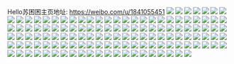Hello苏困困主页地址: https://weibo.com/u/1841055451 
![](https://wx4.sinaimg.cn/mw2000/6dbc46dbgy1h91y6vckmhj20u01sx75y.jpg) 
![](https://wx4.sinaimg.cn/mw2000/6dbc46dbgy1h91a5j0o72j2190280hdt.jpg) 
![](https://wx4.sinaimg.cn/mw2000/6dbc46dbgy1h91a5loewcj2190280e81.jpg) 
![](https://wx4.sinaimg.cn/mw2000/6dbc46dbgy1h91a5n13zcj22c0340e81.jpg) 
![](https://wx4.sinaimg.cn/mw2000/6dbc46dbgy1h91a5pjasoj233z2bz1kz.jpg) 
![](https://wx4.sinaimg.cn/mw2000/6dbc46dbgy1h91a5qwtqkj22c0340kjl.jpg) 
![](https://wx4.sinaimg.cn/mw2000/6dbc46dbgy1h91a5sa8ccj21400u0wmv.jpg) 
![](https://wx4.sinaimg.cn/mw2000/6dbc46dbgy1h8yrh9f8xpj21902807wh.jpg) 
![](https://wx4.sinaimg.cn/mw2000/6dbc46dbgy1h8e5mnpun8j21o0280qv5.jpg) 
![](https://wx4.sinaimg.cn/mw2000/6dbc46dbgy1h8e5mw58x4j22801o0b2a.jpg) 
![](https://wx4.sinaimg.cn/mw2000/6dbc46dbgy1h8e5mpxgq0j2190280e81.jpg) 
![](https://wx4.sinaimg.cn/mw2000/6dbc46dbgy1h8e5msf8czj217b25ihdt.jpg) 
![](https://wx4.sinaimg.cn/mw2000/6dbc46dbgy1h7psdhjt49j21uz35she0.jpg) 
![](https://wx4.sinaimg.cn/mw2000/6dbc46dbgy1h7psdj10rnj21u535sb2a.jpg) 
![](https://wx4.sinaimg.cn/mw2000/6dbc46dbgy1h7psddocq1j21s035s7wi.jpg) 
![](https://wx4.sinaimg.cn/mw2000/6dbc46dbgy1h6t6dir41zj22c03401l1.jpg) 
![](https://wx4.sinaimg.cn/mw2000/6dbc46dbgy1h6t6d71tbkj22c0340x6q.jpg) 
![](https://wx4.sinaimg.cn/mw2000/6dbc46dbgy1h6t6d0wl3uj22c03401l0.jpg) 
![](https://wx4.sinaimg.cn/mw2000/6dbc46dbgy1h6t6dbp7kkj22c03401l1.jpg) 
![](https://wx4.sinaimg.cn/mw2000/6dbc46dbgy1h6t6df030uj23402c01kz.jpg) 
![](https://wx4.sinaimg.cn/mw2000/6dbc46dbgy1h6t6d37dotj23402c0b2a.jpg) 
![](https://wx4.sinaimg.cn/mw2000/6dbc46dbgy1h6sb95u4smj23402c0kjn.jpg) 
![](https://wx4.sinaimg.cn/mw2000/6dbc46dbgy1h6sb8myyquj23402c0npf.jpg) 
![](https://wx4.sinaimg.cn/mw2000/6dbc46dbgy1h6sb8l3pepj23402c07wj.jpg) 
![](https://wx4.sinaimg.cn/mw2000/6dbc46dbgy1h6sb91jjbwj22c0340kjm.jpg) 
![](https://wx4.sinaimg.cn/mw2000/6dbc46dbgy1h6sb93n7f7j22c0340hdv.jpg) 
![](https://wx4.sinaimg.cn/mw2000/6dbc46dbgy1h6sb8r2k2pj22c0340npe.jpg) 
![](https://wx4.sinaimg.cn/mw2000/6dbc46dbgy1h6sb8ti2guj22c0340npg.jpg) 
![](https://wx4.sinaimg.cn/mw2000/6dbc46dbgy1h6sb8vk8hij22c0340e82.jpg) 
![](https://wx4.sinaimg.cn/mw2000/6dbc46dbgy1h6sb8xwtfnj22c03407wi.jpg) 
![](https://wx4.sinaimg.cn/mw2000/6dbc46dbgy1h6sb8zl6u0j22c0340npe.jpg) 
![](https://wx4.sinaimg.cn/mw2000/6dbc46dbgy1h6sb8opztwj23402c01kz.jpg) 
![](https://wx4.sinaimg.cn/mw2000/6dbc46dbgy1h6o0rwpghxj2190280e81.jpg) 
![](https://wx4.sinaimg.cn/mw2000/6dbc46dbgy1h6o0rnl0qlj2190280u0x.jpg) 
![](https://wx4.sinaimg.cn/mw2000/6dbc46dbgy1h6o0rrnl5pj2190280e81.jpg) 
![](https://wx4.sinaimg.cn/mw2000/6dbc46dbgy1h6o0tz8atoj22c03401ky.jpg) 
![](https://wx4.sinaimg.cn/mw2000/6dbc46dbgy1h6o0tw92vkj23402c0qv5.jpg) 
![](https://wx4.sinaimg.cn/mw2000/6dbc46dbgy1h6o0u1rmkgj23402c0e82.jpg) 
![](https://wx4.sinaimg.cn/mw2000/6dbc46dbgy1h6o0u4xx5hj22c0340b2a.jpg) 
![](https://wx4.sinaimg.cn/mw2000/6dbc46dbgy1h6o0tt9okvj213u0tutad.jpg) 
![](https://wx4.sinaimg.cn/mw2000/6dbc46dbgy1h6o0u8xx8lj23402c01kz.jpg) 
![](https://wx4.sinaimg.cn/mw2000/6dbc46dbgy1h6mt5uhzdcj21901x7wg0.jpg) 
![](https://wx4.sinaimg.cn/mw2000/6dbc46dbgy1h6mt5w24kzj21901901ca.jpg) 
![](https://wx4.sinaimg.cn/mw2000/6dbc46dbgy1h6mt5yt3gbj20xr18s7h3.jpg) 
![](https://wx4.sinaimg.cn/mw2000/6dbc46dbgy1h6mt668483j2190280gqo.jpg) 
![](https://wx4.sinaimg.cn/mw2000/6dbc46dbgy1h6mt6bdiw1j218h27b7wh.jpg) 
![](https://wx4.sinaimg.cn/mw2000/6dbc46dbgy1h6mt5r400jj2280190h29.jpg) 
![](https://wx4.sinaimg.cn/mw2000/6dbc46dbgy1h6kbbmw5yqj213u0tu4gl.jpg) 
![](https://wx4.sinaimg.cn/mw2000/6dbc46dbgy1h6kbbl2dm5j213u0tuqmz.jpg) 
![](https://wx4.sinaimg.cn/mw2000/6dbc46dbgy1h6kbbh3y6bj222l1jy1kx.jpg) 
![](https://wx4.sinaimg.cn/mw2000/6dbc46dbgy1h6ke4zyfmfj23402c0kjn.jpg) 
![](https://wx4.sinaimg.cn/mw2000/6dbc46dbgy1h6ke4r3pv7j23402c04qr.jpg) 
![](https://wx4.sinaimg.cn/mw2000/6dbc46dbgy1h6ke4tzpeuj23402c0kjm.jpg) 
![](https://wx4.sinaimg.cn/mw2000/6dbc46dbgy1h5tp0yj1vej21fx1ytu0x.jpg) 
![](https://wx4.sinaimg.cn/mw2000/6dbc46dbgy1h58ridy6wdj21rs149nil.jpg) 
![](https://wx4.sinaimg.cn/mw2000/6dbc46dbgy1h58rmdg9sej20ty1fak1n.jpg) 
![](https://wx4.sinaimg.cn/mw2000/6dbc46dbgy1h55g0lx8z9j21zk149trt.jpg) 
![](https://wx4.sinaimg.cn/mw2000/6dbc46dbgy1h55g1b3gyej21hn1zkhdt.jpg) 
![](https://wx4.sinaimg.cn/mw2000/6dbc46dbgy1h55g1mtocij23402c0x6p.jpg) 
![](https://wx4.sinaimg.cn/mw2000/6dbc46dbgy1h55g18bqbrj22c0340b2a.jpg) 
![](https://wx4.sinaimg.cn/mw2000/6dbc46dbgy1h55g1d4epkj23402c0u0y.jpg) 
![](https://wx4.sinaimg.cn/mw2000/6dbc46dbgy1h55g0of9ixj21ft149nfn.jpg) 
![](https://wx4.sinaimg.cn/mw2000/6dbc46dbgy1h51z85c30lj21ho1zk4qq.jpg) 
![](https://wx4.sinaimg.cn/mw2000/6dbc46dbgy1h51z89adaqj21ho1zk1ky.jpg) 
![](https://wx4.sinaimg.cn/mw2000/6dbc46dbgy1h51z8dmposj21ho1zkx6p.jpg) 
![](https://wx4.sinaimg.cn/mw2000/6dbc46dbgy1h51z8hy6tcj21zk1ht4qq.jpg) 
![](https://wx4.sinaimg.cn/mw2000/6dbc46dbgy1h51z81y1c3j21zk1ho7wi.jpg) 
![](https://wx4.sinaimg.cn/mw2000/6dbc46dbgy1h51z8mi4cpj21ho1zk1ky.jpg) 
![](https://wx4.sinaimg.cn/mw2000/6dbc46dbgy1h4kp6fe0kwj20uk4t6npe.jpg) 
![](https://wx4.sinaimg.cn/mw2000/6dbc46dbgy1h4kp4x3t4wj23402c0x6q.jpg) 
![](https://wx4.sinaimg.cn/mw2000/6dbc46dbgy1h4kp50uy7nj23402c0qv6.jpg) 
![](https://wx4.sinaimg.cn/mw2000/6dbc46dbgy1h4kp588950j22dc1c0x6p.jpg) 
![](https://wx4.sinaimg.cn/mw2000/6dbc46dbgy1h4kp61dnq5j23402c0u0y.jpg) 
![](https://wx4.sinaimg.cn/mw2000/6dbc46dbgy1h4kp5f9vshj21c02dcqv5.jpg) 
![](https://wx4.sinaimg.cn/mw2000/6dbc46dbgy1h4kp4ubfuqj21c02fpu0x.jpg) 
![](https://wx4.sinaimg.cn/mw2000/6dbc46dbgy1h4kp5ogakjj21c02dcx6p.jpg) 
![](https://wx4.sinaimg.cn/mw2000/6dbc46dbgy1h4kp5xd3snj22dc1c01ky.jpg) 
![](https://wx4.sinaimg.cn/mw2000/6dbc46dbgy1h4j8sdt24hj21400u0agt.jpg) 
![](https://wx4.sinaimg.cn/mw2000/6dbc46dbgy1h4j8senxigj21400u0k3o.jpg) 
![](https://wx4.sinaimg.cn/mw2000/6dbc46dbgy1h4j8sd62suj21400u0n7a.jpg) 
![](https://wx4.sinaimg.cn/mw2000/6dbc46dbgy1h4j8sfgpjvj20u0140ds1.jpg) 
![](https://wx4.sinaimg.cn/mw2000/6dbc46dbgy1h2xwn93wqoj20tx11ue1y.jpg) 
![](https://wx4.sinaimg.cn/mw2000/6dbc46dbgy1h2maaqd5hbj20ty1b3anr.jpg) 
![](https://wx4.sinaimg.cn/mw2000/6dbc46dbgy1h294v61e7sj21hn1zkb29.jpg) 
![](https://wx4.sinaimg.cn/mw2000/6dbc46dbgy1h1ho7l6msaj20yi22o7wi.jpg) 
![](https://wx4.sinaimg.cn/mw2000/6dbc46dbgy1h1ho7581s8j20yi22o7wi.jpg) 
![](https://wx4.sinaimg.cn/mw2000/6dbc46dbgy1h1ho7ebzfqj20yi22o7wi.jpg) 
![](https://wx4.sinaimg.cn/mw2000/6dbc46dbgy1h1ho79b35kj20yi22ox6p.jpg) 
![](https://wx4.sinaimg.cn/mw2000/6dbc46dbgy1h19hr1e93hj22c03404qr.jpg) 
![](https://wx4.sinaimg.cn/mw2000/6dbc46dbgy1h19hy3ju6ej20u00miwqk.jpg) 
![](https://wx4.sinaimg.cn/mw2000/6dbc46dbgy1h19hwaib4xj22c0340kjn.jpg) 
![](https://wx4.sinaimg.cn/mw2000/6dbc46dbgy1h19hvfyuuij22c0340kjm.jpg) 
![](https://wx4.sinaimg.cn/mw2000/6dbc46dbgy1h19hw7ety1j21hn1hob29.jpg) 
![](https://wx4.sinaimg.cn/mw2000/6dbc46dbgy1h19hy477dhj20mi0u0tfl.jpg) 
![](https://wx4.sinaimg.cn/mw2000/6dbc46dbgy1h166kikyhyj21491zk1kq.jpg) 
![](https://wx4.sinaimg.cn/mw2000/6dbc46dbgy1h166jx2kcjj21491zkkj4.jpg) 
![](https://wx4.sinaimg.cn/mw2000/6dbc46dbgy1h166knfwe0j20o80r9qb1.jpg) 
![](https://wx4.sinaimg.cn/mw2000/6dbc46dbgy1h166k0a6p8j21t91954qp.jpg) 
![](https://wx4.sinaimg.cn/mw2000/6dbc46dbgy1h0k13vet5lj21491zkhdt.jpg) 
![](https://wx4.sinaimg.cn/mw2000/6dbc46dbgy1h0huna9143j22c0340npg.jpg) 
![](https://wx4.sinaimg.cn/mw2000/6dbc46dbgy1h0huh4qv5zj21hn1zk1ky.jpg) 
![](https://wx4.sinaimg.cn/mw2000/6dbc46dbgy1h0huh6cc0pj20yi1a1tz8.jpg) 
![](https://wx4.sinaimg.cn/mw2000/6dbc46dbgy1h0huh2kq1zj21co1sxe81.jpg) 
![](https://wx4.sinaimg.cn/mw2000/6dbc46dbgy1gzz66zrs10j20u0140wug.jpg) 
![](https://wx4.sinaimg.cn/mw2000/6dbc46dbgy1gzz65fgwa6j21cc1sg1kx.jpg) 
![](https://wx4.sinaimg.cn/mw2000/6dbc46dbgy1gzz65mf1acj21cc1sghdt.jpg) 
![](https://wx4.sinaimg.cn/mw2000/6dbc46dbgy1gzz661brb4j21ho1zkx6p.jpg) 
![](https://wx4.sinaimg.cn/mw2000/6dbc46dbgy1gzz66d4kkfj21ho1zkqv5.jpg) 
![](https://wx4.sinaimg.cn/mw2000/6dbc46dbgy1gzz66oxspgj21ho1zkqv5.jpg) 
![](https://wx4.sinaimg.cn/mw2000/6dbc46dbgy1gzz65c7hzkj21cc1sgnpd.jpg) 
![](https://wx4.sinaimg.cn/mw2000/6dbc46dbgy1gzz6kyub2mj20sj0sj7c5.jpg) 
![](https://wx4.sinaimg.cn/mw2000/6dbc46dbgy1gzz66vrsppj21ho1zku0x.jpg) 
![](https://wx4.sinaimg.cn/mw2000/6dbc46dbgy1gzz65pg4bqj21cc1sg1ky.jpg) 
![](https://wx4.sinaimg.cn/mw2000/6dbc46dbgy1gzz65s8nzjj20u00u07jp.jpg) 
![](https://wx4.sinaimg.cn/mw2000/6dbc46dbgy1gzz65hirhuj20om1hc4mn.jpg) 
![](https://wx4.sinaimg.cn/mw2000/6dbc46dbgy1gzz6l367kxj21o0280e82.jpg) 
![](https://wx4.sinaimg.cn/mw2000/6dbc46dbgy1gzt9shmwnuj21491ygb29.jpg) 
![](https://wx4.sinaimg.cn/mw2000/6dbc46dbgy1gzt9sjhbm6j23402c0npe.jpg) 
![](https://wx4.sinaimg.cn/mw2000/6dbc46dbgy1gzt9smh9rdj22c0340hdv.jpg) 
![](https://wx4.sinaimg.cn/mw2000/6dbc46dbgy1gzt9sqkxw3j21hn1zke81.jpg) 
![](https://wx4.sinaimg.cn/mw2000/6dbc46dbgy1gzt9ssh2zaj22c03401kz.jpg) 
![](https://wx4.sinaimg.cn/mw2000/6dbc46dbgy1gzt9sdu5muj22c03401kz.jpg) 
![](https://wx4.sinaimg.cn/mw2000/6dbc46dbgy1gzt9sv4675j21491zk1kx.jpg) 
![](https://wx4.sinaimg.cn/mw2000/6dbc46dbgy1gzt9swr1fnj23402c0npe.jpg) 
![](https://wx4.sinaimg.cn/mw2000/6dbc46dbgy1gzt9t0gsq8j21491zknpd.jpg) 
![](https://wx4.sinaimg.cn/mw2000/6dbc46dbgy1gzoaf540n7j21400u0thu.jpg) 
![](https://wx4.sinaimg.cn/mw2000/6dbc46dbgy1gzmpazqp4qj20j60j6q3u.jpg) 
![](https://wx4.sinaimg.cn/mw2000/6dbc46dbgy1gzllzbnpp7j21400u0n4u.jpg) 
